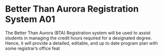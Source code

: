 # Better Than Aurora Registration System A01

The Better Than Aurora (BTA) Registration system will be used to assist students in managing the credit hours required for a designated degree. Hence, it will provide a detailed, editable, and up to date program plan with some registrar’s office feat